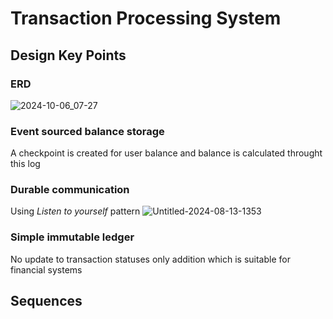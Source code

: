 # Transaction Processing System
## Design Key Points
### ERD
![2024-10-06_07-27](https://github.com/user-attachments/assets/82d5f820-eba0-4c81-a5cc-9ec17ec63c65)

### Event sourced balance storage
A checkpoint is created for user balance and balance is calculated throught this log

### Durable communication
Using _Listen to yourself_ pattern 
![Untitled-2024-08-13-1353](https://github.com/user-attachments/assets/d3100012-28af-43fd-a0c4-819958165201)

### Simple immutable ledger
No update to transaction statuses only addition which is suitable for financial systems

## Sequences
